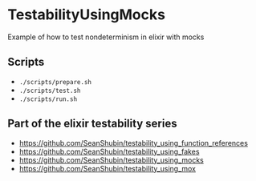 # TestabilityUsingMocks

Example of how to test nondeterminism in elixir with mocks

## Scripts
- `./scripts/prepare.sh`
- `./scripts/test.sh`
- `./scripts/run.sh`

## Part of the elixir testability series
- https://github.com/SeanShubin/testability_using_function_references
- https://github.com/SeanShubin/testability_using_fakes
- https://github.com/SeanShubin/testability_using_mocks
- https://github.com/SeanShubin/testability_using_mox
